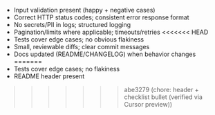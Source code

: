- Input validation present (happy + negative cases)
- Correct HTTP status codes; consistent error response format
- No secrets/PII in logs; structured logging
- Pagination/limits where applicable; timeouts/retries
<<<<<<< HEAD
- Tests cover edge cases; no obvious flakiness
- Small, reviewable diffs; clear commit messages
- Docs updated (README/CHANGELOG) when behavior changes
=======
- Tests cover edge cases; no flakiness
- README header present
>>>>>>> abe3279 (chore: header + checklist bullet (verified via Cursor preview))
